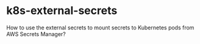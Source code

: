 # k8s-external-secrets
How to use the external secrets to mount secrets to Kubernetes pods from AWS Secrets Manager?
